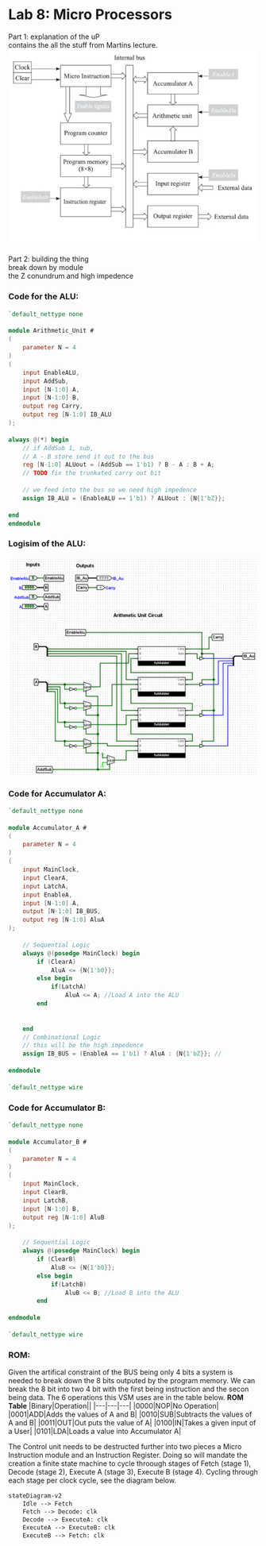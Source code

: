 # Lab 8: Micro Processors  


Part 1: explanation of the uP  
contains the all the stuff from Martins lecture.  
![IMG](img/VSM.PNG) 

Part 2: building the thing  
break down by module  
the Z conundrum and high impedence  
### Code for the ALU:
```verilog
`default_nettype none

module Arithmetic_Unit #
(
	parameter N = 4
)
(
	input EnableALU,
	input AddSub,
	input [N-1:0] A,
	input [N-1:0] B,
	output reg Carry,
	output reg [N-1:0] IB_ALU
);

always @(*) begin
	// if AddSub 1, sub,
	// A - B store send it out to the bus
	reg [N-1:0] ALUout = (AddSub == 1'b1) ? B - A : B + A;
	// TODO fix the trunkated carry out bit

	// we feed into the bus so we need high impedence
	assign IB_ALU = (EnableALU == 1'b1) ? ALUout : {N{1'bZ}};

end
endmodule
```  
### Logisim of the ALU:  
![IMG](img/ALU.PNG)  
### Code for Accumulator A:
```verilog
`default_nettype none

module Accumulator_A #
(
	parameter N = 4
)
(
	input MainClock,
	input ClearA,
	input LatchA,
	input EnableA,
	input [N-1:0] A,
	output [N-1:0] IB_BUS,
	output reg [N-1:0] AluA
);

	// Sequential Logic
	always @(posedge MainClock) begin
		if (ClearA)
			AluA <= {N{1'b0}};
		else begin
			if(LatchA)
				AluA <= A; //Load A into the ALU
		end
		
	
	end
	// Combinational Logic
	// this will be the high impedence
	assign IB_BUS = (EnableA == 1'b1) ? AluA : {N{1'bZ}}; //

endmodule

`default_nettype wire
```  
### Code for Accumulator B:
```verilog 
`default_nettype none

module Accumulator_B #
(
	parameter N = 4
)
(
	input MainClock,
	input ClearB,
	input LatchB,
	input [N-1:0] B,
	output reg [N-1:0] AluB
);

	// Sequential Logic
	always @(posedge MainClock) begin
		if (ClearB)
			AluB <= {N{1'b0}};
		else begin
			if(LatchB)
				AluB <= B; //Load B into the ALU
		end
		
endmodule

`default_nettype wire
```  

### ROM:
Given the artifical constraint of the BUS being only 4 bits a system is needed to break down the 8 bits outputed by the program memory. We can break the 8 bit into two 4 bit with the first being instruction and the secon being data. The 6 operations this VSM uses are in the table below.
**ROM Table**
|Binary|Operation||
|---|---|---|
|0000|NOP|No Operation|
|0001|ADD|Adds the values of A and B|
|0010|SUB|Subtracts the values of A and B|
|0011|OUT|Out puts the value of A|
|0100|IN|Takes a given input of a User|
|0101|LDA|Loads a value into Accumulator A|  

The Control unit needs to be destructed further into two pieces a Micro Instruction module and an Instruction Register. Doing so will mandate the creation a finite state machine to cycle throough stages of Fetch (stage 1), Decode (stage 2), Execute A (stage 3), Execute B (stage 4). Cycling through each stage per clock cycle, see the diagram below.  
```mermaid
stateDiagram-v2
    Idle --> Fetch
    Fetch --> Decode: clk
    Decode --> ExecuteA: clk
    ExecuteA --> ExecuteB: clk
    ExecuteB --> Fetch: clk
```

